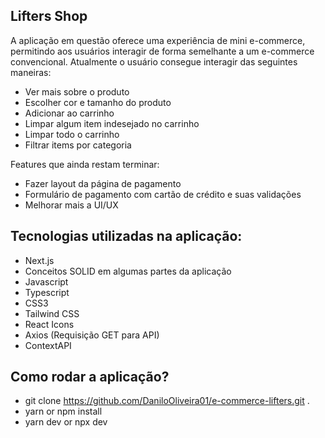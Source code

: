 ## Lifters Shop

A aplicação em questão oferece uma experiência de mini e-commerce, permitindo aos usuários interagir de forma semelhante a um e-commerce convencional.
Atualmente o usuário consegue interagir das seguintes maneiras:

- Ver mais sobre o produto
- Escolher cor e tamanho do produto
- Adicionar ao carrinho
- Limpar algum item indesejado no carrinho
- Limpar todo o carrinho
- Filtrar items por categoria

Features que ainda restam terminar:

- Fazer layout da página de pagamento
- Formulário de pagamento com cartão de crédito e suas validações
- Melhorar mais a UI/UX

## Tecnologias utilizadas na aplicação:

- Next.js
- Conceitos SOLID em algumas partes da aplicação
- Javascript
- Typescript
- CSS3
- Tailwind CSS
- React Icons
- Axios (Requisição GET para API)
- ContextAPI

## Como rodar a aplicação?

- git clone https://github.com/DaniloOliveira01/e-commerce-lifters.git .
- yarn or npm install
- yarn dev or npx dev

